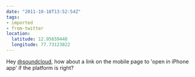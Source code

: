 ```yaml
---
date: "2011-10-18T13:52:54Z"
tags:
- imported
- from-twitter
location:
  latitude: 12.95659448
  longitude: 77.73123822
---
```

Hey [@soundcloud](https://twitter.com/soundcloud), how about a link on the mobile page to 'open in iPhone app' if the platform is right?

